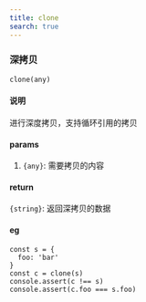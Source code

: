 ```yaml
---
title: clone
search: true
---
```


### 深拷贝

`clone(any)`

#### 说明

进行深度拷贝，支持循环引用的拷贝

#### params

1. `{any}`: 需要拷贝的内容

#### return

`{string}`: 返回深拷贝的数据

#### eg

```JS
const s = {
  foo: 'bar'
}
const c = clone(s)
console.assert(c !== s)
console.assert(c.foo === s.foo)
```
